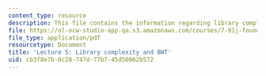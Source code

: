 ```yaml
---
content_type: resource
description: This file contains the information regarding library complexity and BWT.
file: https://ol-ocw-studio-app-qa.s3.amazonaws.com/courses/7-91j-foundations-of-computational-and-systems-biology-spring-2014/cb3f8e7b0c28747d77b745d50062b572_MIT7_91JS14_Lecture5.pdf
file_type: application/pdf
resourcetype: Document
title: 'Lecture 5: Library complexity and BWT'
uid: cb3f8e7b-0c28-747d-77b7-45d50062b572
---
```

